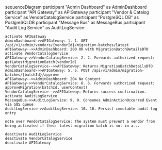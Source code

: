 sequenceDiagram
    participant "Admin Dashboard" as AdminDashboard
    participant "API Gateway" as APIGateway
    participant "Vendor & Catalog Service" as VendorCatalogService
    participant "PostgreSQL DB" as PostgreSQLDB
    participant "Message Bus" as MessageBus
    participant "Audit Log Service" as AuditLogService

    activate APIGateway
    AdminDashboard->>APIGateway: 1. 1. GET /api/v1/admin/vendors/{vendorId}/migration-batches/latest
    APIGateway-->>AdminDashboard: 200 OK with MigrationBatchDetailsDTO
    activate VendorCatalogService
    APIGateway->>VendorCatalogService: 2. 2. Forwards authorized request: getLatestMigrationBatch(vendorId)
    VendorCatalogService-->>APIGateway: Returns MigrationBatchDetailsDTO
    AdminDashboard->>APIGateway: 5. 5. POST /api/v1/admin/migration-batches/{batchId}/approve
    APIGateway-->>AdminDashboard: 204 No Content
    APIGateway->>VendorCatalogService: 6. 6. Forwards authorized request: approveMigration(batchId, userContext)
    VendorCatalogService-->>APIGateway: Returns success confirmation.
    activate AuditLogService
    MessageBus->>AuditLogService: 9. 9. Consumes AdminActionOccurred Event via SQS queue
    AuditLogService->>AuditLogService: 10. 10. Persist immutable audit log entry

    note over VendorCatalogService: The system must prevent a vendor from being activated if their latest migration batch is not in a...

    deactivate AuditLogService
    deactivate VendorCatalogService
    deactivate APIGateway
